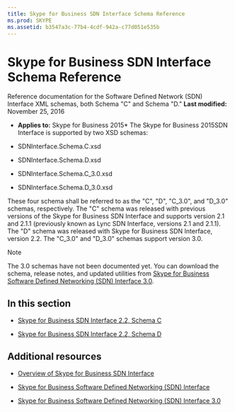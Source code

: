 ```yaml
---
title: Skype for Business SDN Interface Schema Reference
ms.prod: SKYPE
ms.assetid: b3547a3c-77b4-4cdf-942a-c77d051e535b
---
```



# Skype for Business SDN Interface Schema Reference
Reference documentation for the Software Defined Network (SDN) Interface XML schemas, both Schema "C" and Schema "D."
 **Last modified:** November 25, 2016
  
    
    

 * **Applies to:** Skype for Business 2015* 
The Skype for Business 2015SDN Interface is supported by two XSD schemas:
  
    
    


- SDNInterface.Schema.C.xsd
    
- SDNInterface.Schema.D.xsd
    
- SDNInterface.Schema.C_3.0.xsd
    
- SDNInterface.Schema.D_3.0.xsd
  
These four schema shall be referred to as the "C", "D", "C_3.0", and "D_3.0" schemas, respectively. The "C" schema was released with previous versions of the Skype for Business SDN Interface and supports version 2.1 and 2.1.1 (previously known as Lync SDN Interface, versions 2.1 and 2.1.1). The "D" schema was released with Skype for Business SDN Interface, version 2.2. The "C_3.0" and "D_3.0" schemas support version 3.0.

>[!NOTE]
>The 3.0 schemas have not been documented yet. You can download the schema, release notes, and updated utilities from [Skype for Business Software Defined Networking (SDN) Interface 3.0](https://www.microsoft.com/en-us/download/details.aspx?id=54685).

## In this section


-  [Skype for Business SDN Interface 2.2, Schema C](https://msdn.microsoft.com/en-us/library/office/mt404709(v=office.16).aspx)
    
  
-  [Skype for Business SDN Interface 2.2, Schema D](https://msdn.microsoft.com/en-us/library/office/mt429384(v=office.16).aspx)
    
  

## Additional resources
<a name="bk_addresources"> </a>


-  [Overview of Skype for Business SDN Interface](overview.md)
    
  
-  [Skype for Business Software Defined Networking (SDN) Interface](skype-for-business-sdn-interface.md)
    
  
-  [Skype for Business Software Defined Networking (SDN) Interface 3.0](https://www.microsoft.com/en-us/download/details.aspx?id=54685)
    
  

